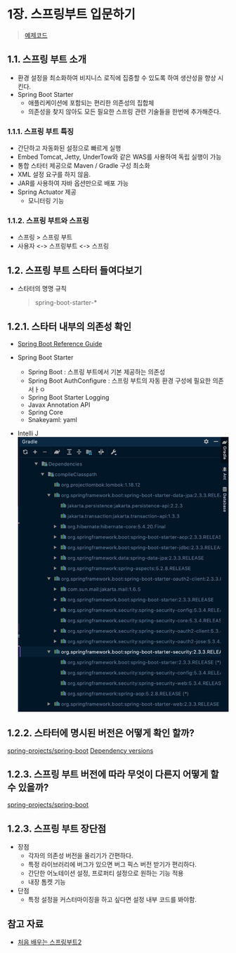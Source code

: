 # 1장. 스프링부트 입문하기

> [예제코드](https://github.com/ksy90101/book-spring-boot-start)

## 1.1. 스프링 부트 소개
- 환경 설정을 최소화하여 비지니스 로직에 집중할 수 있도록 하여 생산성을 향상 시킨다.
- Spring Boot Starter
    - 애플리케이션에 포함되는 편리한 의존성의 집합체
    - 의존성을 찾지 않아도 모든 필요한 스프링 관련 기술들을 한번에 추가해준다.

### 1.1.1. 스프링 부트 특징
- 간단하고 자동화된 설정으로 빠르게 실행
- Embed Tomcat, Jetty, UnderTow와 같은 WAS를 사용하여 독립 실행이 가능
- 통합 스타터 제공으로 Maven / Gradle 구성 최소화
- XML 설정 요구를 하지 않음.
- JAR를 사용하여 자바 옵션만으로 배포 가능
- Spring Actuator 제공
    - 모니터링 기능

### 1.1.2. 스프링 부트와 스프링
- 스프링 > 스프링 부트
- 사용자 <-> 스프링부트 <-> 스프링

## 1.2. 스프링 부트 스타터 들여다보기
- 스타터의 명명 규칙
    > spring-boot-starter-*

## 1.2.1. 스타터 내부의 의존성 확인
- [Spring Boot Reference Guide](https://docs.spring.io/spring-boot/docs/current/reference/htmlsingle/#using-boot-starter)
- Spring Boot Starter
    - Spring Boot : 스프링 부트에서 기본 제공하는 의존성
    - Spring Boot AuthConfigure : 스프링 부트의 자동 환경 구성에 필요한 의존서ㅏㅇ
    - Spring Boot Starter Logging
    - Javax Annotation API
    - Spring Core
    - Snakeyaml: yaml

- Intelli J
![start-spring-boot2-1-1](https://github.com/ksy90101/TIL/blob/master/spring/img/start-spring-boot2-1-1.png?raw=true)

## 1.2.2. 스타터에 명시된 버전은 어떻게 확인 할까?
[spring-projects/spring-boot](https://github.com/spring-projects/spring-boot/blob/master/spring-boot-project/spring-boot-dependencies/build.gradle)
[Dependency versions](https://docs.spring.io/spring-boot/docs/current/reference/html/appendix-dependency-versions.html#dependency-versions)

## 1.2.3. 스프링 부트 버전에 따라 무엇이 다른지 어떻게 할 수 있을까?
[spring-projects/spring-boot](https://github.com/spring-projects/spring-boot/wiki)

## 1.2.3. 스프링 부트 장단점
- 장점
    - 각자의 의존성 버전을 올리기가 간편하다.
    - 특정 라이브러리에 버그가 있으면 버그 픽스 버전 받기가 편리하다.
    - 간단한 어노테이션 설정, 프로퍼티 설정으로 원하는 기능 적용
    - 내장 톰켓 기능
- 단점
    - 특정 설정을 커스터마이징을 하고 싶다면 설정 내부 코드를 봐야함.
    
## 참고 자료
- [처음 배우는 스프링부트2](https://www.aladin.co.kr/shop/wproduct.aspx?ItemId=168752840)

